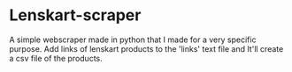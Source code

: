 # Lenskart-scraper
A simple webscraper made in python that I made for a very specific purpose. Add links of lenskart products to the 'links' text file and It'll create a csv file of the products.
